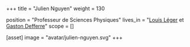 +++
title = "Julien Nguyen"
weight = 130

position = "Professeur de Sciences Physiques"
lives_in = "[Louis Léger](/sites/louis-leger) et [Gaston Defferre](/sites/gaston-defferre)"
scope = []

[asset]
  image = "avatar/julien-nguyen.svg"
+++

<!-- [En savoir plus...](/about-list/sophie-jalon) -->
